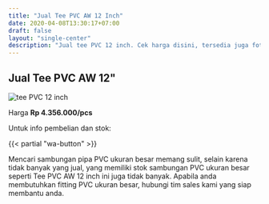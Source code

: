 ```yaml
---
title: "Jual Tee PVC AW 12 Inch"
date: 2020-04-08T13:30:17+07:00
draft: false
layout: "single-center"
description: "Jual tee PVC 12 inch. Cek harga disini, tersedia juga foto dan spesifikasi tee PVC 12 inch bagi anda yang membutuhkannya."
---
```


## Jual Tee PVC AW 12"

<img src="../img/fitting-pvc/tee-pvc-aw-12-inch-pt-nusa-karya-rajawali.jpg" alt="tee PVC 12 inch" />

Harga **Rp 4.356.000/pcs**

Untuk info pembelian dan stok:

{{< partial "wa-button" >}}

Mencari sambungan pipa PVC ukuran besar memang sulit, selain karena tidak banyak yang jual, yang memiliki stok sambungan PVC ukuran besar seperti Tee PVC AW 12 inch ini juga tidak banyak. Apabila anda membutuhkan fitting PVC ukuran besar, hubungi tim sales kami yang siap membantu anda.